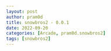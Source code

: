 ```yaml
---
layout: post
author: pram0d
title: snowbros2 - 0.0.1
date: 2022-09-20
categories: [Arcade, pram0d.snowbros2]
tags: [snowbros2]
---
```



